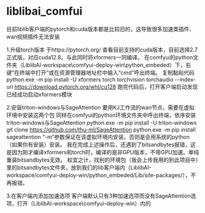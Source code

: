 # liblibai_comfui
目前liblib客户端的pytorch和cuda版本都是比较旧的，这导致很多加速类插件、wan视频插件无法安装

1.升级torch版本
于https://pytorch.org/ 查看目前支持的cuda版本，目前选择2.7正式版，对应cuda12.8。与此同时将xformers一同编译。
在comfyui的python文件夹（LiblibAI-workspace\comfyui-deploy-win\python_embeded）下，右键“在终端中打开”或在资源管理器地址栏中输入“cmd”呼出终端。
复制黏贴代码 
python.exe -m pip install -U xformers torch torchvision torchaudio --index-url https://download.pytorch.org/whl/cu128
跑完代码后，打开客户端启动发现已经成功启动xformers模块

2.安装triton-windows与SageAttention
要用KJ工作流的wan节点，需要在虚拟环境中安装这两个包
同样在comfyui的python环境文件夹中呼出终端，依序安装triton-windows与SageAttention
python.exe -m pip install -U triton-windows
git clone https://github.com/thu-ml/SageAttention
python.exe -m pip install sageattention
“-m”参数保证在该虚拟环境内安装，否则是会用系统的python（如果你有安装）安装。
我在完成上述操作后，还遇到了bitsandbytes报错，这是因为刚才编译xformers和torch时，编译的是非GPU版本，不带GPU加速。单纯重装bitsandbytes无效。
权宜之计，找别的环境包（我会上传我用的到此项目中）里的bitsandbytes文件夹，放到我们的lib客户端内（LiblibAI-workspace/comfyui-deploy-win/python_embeded/Lib/site-packages/），不再报错。

3.在客户端内添加加速选项
客户端默认只有3种加速选项而没有SageAttention选项，打开（LiblibAI-workspace\comfyui-deploy-win）内的

